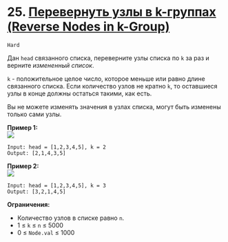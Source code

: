 # 25. [Перевернуть узлы в k-группах (Reverse Nodes in k-Group)](https://leetcode.com/problems/reverse-nodes-in-k-group/description/)

`Hard`

Дан `head` связанного списка, переверните узлы списка по `k` за раз и верните *измененный список*.

`k` - положительное целое число, которое меньше или равно длине связанного списка. Если количество узлов не кратно `k`, то оставшиеся узлы в конце должны остаться такими, как есть.

Вы не можете изменять значения в узлах списка, могут быть изменены только сами узлы.

**Пример 1:**\
![](https://assets.leetcode.com/uploads/2020/10/03/reverse_ex1.jpg)
```
Input: head = [1,2,3,4,5], k = 2
Output: [2,1,4,3,5]
```

**Пример 2:**\
![](https://assets.leetcode.com/uploads/2020/10/03/reverse_ex2.jpg)
```
Input: head = [1,2,3,4,5], k = 3
Output: [3,2,1,4,5]
```

**Ограничения:**

*   Количество узлов в списке равно `n`.
*   1 ≤ `k` ≤ `n` ≤ 5000
*   0 ≤ `Node.val` ≤ 1000